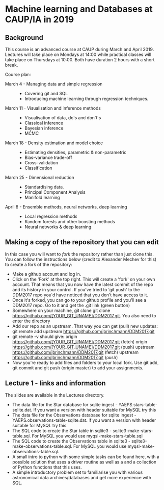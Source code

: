 # Machine learning and Databases at CAUP/IA in 2019

## Background

This course is an advanced course at CAUP during March and April 2019. Lectures will take place on Mondays at 14:00 while practical classes will take place on Thursdays at 10:00. Both have duration 2 hours with a short break.

Course plan:

<dl>
<dt>March 4 - Managing data and simple regression</dt>
  <dd>
   <ul>
     <li> Covering git and SQL</li>
     <li> Introducing machine learning through regression techniques.</li>
   </ul>
  </dd>


<dt>March 11 - Visualisation and inference methods</dt>
  <dd>
   <ul>
     <li>  Visualisation of data, do's and don't's </li>
     <li>  Classical inference </li>
     <li>  Bayesian inference </li>
     <li>  MCMC </li>
   </ul>
  </dd>

<dt>March 18 - Density estimation and model choice</dt>
  <dd>
   <ul>
     <li>  Estimating densities, parametric & non-parametric </li>
     <li>  Bias-variance trade-off </li>
     <li>  Cross-validation </li>
     <li>  Classification </li>
   </ul>
  </dd>

<dt>March 25 - Dimensional reduction</dt>
  <dd>
   <ul>
     <li>  Standardising data. </li>
     <li>  Principal Component Analysis </li>
     <li>  Manifold learning </li>
   </ul>
  </dd>

<dt>April 8 - Ensemble methods, neural networks, deep learning</dt>
  <dd>
   <ul>
     <li>  Local regression methods </li>
     <li>  Random forests and other boosting methods </li>
     <li>  Neural networks & deep learning </li>
   </ul>
  </dd>
</dl>

## Making a copy of the repository that you can edit

In this case you will want to *fork* the repository rather than just clone this. You can follow the instructions below (credit to Alexander Mechev for this) to create a fork of the repository:

-    Make a github account and log in.
-    Click on the 'Fork' at the top right. This will create a 'fork' on your own account. That means that you now have the latest commit of the repo and its history in your control. If you've tried to 'git push' to the DDM2017 repo you'd have noticed that you don't have access to it.
-    Once it's forked, you can go to your github profile and you'll see a DDM2017 repo. Go to it and get the .git link (green button)
-    Somewhere on your machine, git clone git clone https://github.com/[YOUR_GIT_UNAME]/DDM2017.git. You also need to enter the directory
-    Add our repo as an upstream. That way you can get (pull) new updates: git remote add upstream https://github.com/jbrinchmann/DDM2017.git
-    git remote -v should give: origin https://github.com/[YOUR_GIT_UNAME]/DDM2017.git (fetch) origin https://github.com/[YOUR_GIT_UNAME]/DDM2017.git (push) upstream https://github.com/jbrinchmann/DDM2017.git (fetch) upstream https://github.com/jbrinchmann/DDM2017.git (push)
-    Now you're ready to add files and folders to your local fork. Use git add, git commit and git push (origin master) to add your assignments.


## Lecture 1 - links and information

The slides are available in the Lectures directory.


- The data file for the Star database for sqlite ingest - YAEPS.stars-table-sqlite.dat. If you want a version with header suitable for MySQL try this<LINK>
- The data file for the Observations database for sqlite ingest - YAEPS.observations-table-sqlite.dat. If you want a version with header suitable for MySQL try this
- The SQL code to create the Star table in sqlite3 - sqlite3-make-stars-table.sql. For MySQL you would use myqsl-make-stars-table.sql
- The SQL code to create the Observations table in sqlite3 - sqlite3-make-observations-table.sql.  For MySQL you would use myqsl-make-observations-table.sql.
- A small intro to python with some simple tasks can be found here, with a possible solution that uses a driver routine as well as a and a collection of Python functions that this uses.
- A simple introductory problem set to familiarise you with various astronomical data archives/databases and get more experience with SQL.


